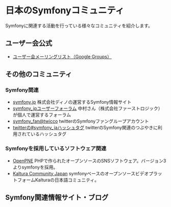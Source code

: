 日本のSymfonyコミュニティ
=========================

Symfonyに関連する活動を行っている様々なコミュニティを紹介します。


ユーザー会公式
--------------

- [ユーザー会メーリングリスト（Google Groups）](http://groups.google.com/group/symfony-users-ja)


その他のコミュニティ
--------------------

### Symfony関連

- [symfony.jp](http://symfony.jp/)
  株式会社ディノの運営するSymfony情報サイト
- [symfony_jpユーザーフォーラム](http://symfony-jp.com/f/index.php)
  中村さん（株式会社ファーストロジック）が個人で運営するフォーラム
- [symfony_fan@twicco](http://twitter.com/symfony_fan)
  twitterのSymfonyファングループアカウント
- [twitterの#symfony_jaハッシュタグ](http://twitter.com/#search?q=%23symfony_ja)
  twitterのSymfony関連のつぶやきに利用されているハッシュタグ

### Symfonyを採用しているソフトウェア関連

- [OpenPNE](http://www.openpne.jp/)
  PHPで作られたオープンソースのSNSソフトウェア。バージョン3よりsymfonyを採用。
- [Kaltura Community Japan](http://groups.google.com/group/kaltura-community-japan/)
  symfonyベースのオープンソースビデオプラットフォームKalturaの日本語コミュニティ。



Symfony関連情報サイト・ブログ
-----------------------------




